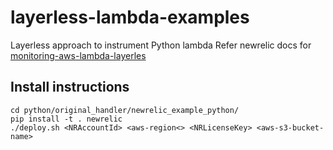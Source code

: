# layerless-lambda-examples
Layerless approach to instrument Python lambda
Refer newrelic docs for [monitoring-aws-lambda-layerles](https://docs.newrelic.com/docs/serverless-function-monitoring/aws-lambda-monitoring/instrument-lambda-function/enable-serverless-monitoring-aws-lambda-layerless/#python)

## Install instructions

```
cd python/original_handler/newrelic_example_python/ 
pip install -t . newrelic
./deploy.sh <NRAccountId> <aws-region<> <NRLicenseKey> <aws-s3-bucket-name>
```